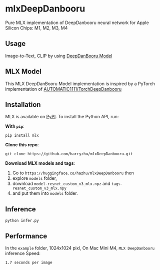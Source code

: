 # mlxDeepDanbooru
Pure MLX implementation of DeepDanbooru neural network for Apple Silicon Chips: M1, M2, M3, M4

## Usage

Image-to-Text, CLIP by using [DeepDanBooru Model](https://github.com/KichangKim/DeepDanbooru)

## MLX Model 

This MLX DeepDanBooru Model implementation is inspired by a PyTorch implementation of [AUTOMATIC1111/TorchDeepDanbooru](https://github.com/AUTOMATIC1111/TorchDeepDanbooru)

## Installation

MLX is available on [PyPI](https://pypi.org/project/mlx/). To install the Python API, run:

**With `pip`**:

```
pip install mlx
```

**Clone this repo**:

```
git clone https://github.com/harryzhu/mlxDeepDanbooru.git
```

**Download MLX models and tags**:

 1) Go to `https://huggingface.co/hazhu/mlxDeepDanbooru` then 
 2) explore `models` folder,
 3) download `model-resnet_custom_v3_mlx.npz` and `tags-resnet_custom_v3_mlx.npy`
 4) and put them into `models` folder.

## Inference

```
python infer.py
```

## Performance

In the `example` folder, 1024x1024 pixl, 
On Mac Mini M4, `MLX DeepDanbooru` inference Speed:

```
1.7 seconds per image
```
